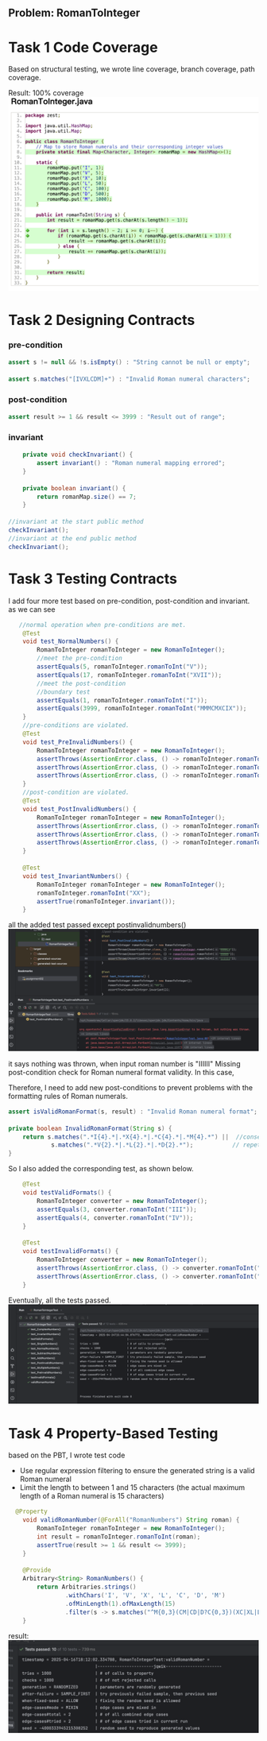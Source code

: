 ## Problem: RomanToInteger

# Task 1 Code Coverage

Based on structural testing, we wrote line coverage, branch coverage, path coverage.

Result: 100% coverage
![jacoco.png](RomanToInteger/images/jacoco.png)

# Task 2 Designing Contracts
### pre-condition
```java
assert s != null && !s.isEmpty() : "String cannot be null or empty";

assert s.matches("[IVXLCDM]+") : "Invalid Roman numeral characters";
```
### post-condition
```java
assert result >= 1 && result <= 3999 : "Result out of range";
```
### invariant
```java
    private void checkInvariant() {
        assert invariant() : "Roman numeral mapping errored";
    }

    private boolean invariant() {
        return romanMap.size() == 7;
    }

//invariant at the start public method
checkInvariant();
//invariant at the end public method
checkInvariant();
```
# Task 3 Testing Contracts
I add four more test based on pre-condition, post-condition and invariant.
as we can see

```java
   //normal operation when pre-conditions are met.
    @Test
    void test_NormalNumbers() {
        RomanToInteger romanToInteger = new RomanToInteger();
        //meet the pre-condition
        assertEquals(5, romanToInteger.romanToInt("V"));
        assertEquals(17, romanToInteger.romanToInt("XVII"));
        //meet the post-condition
        //boundary test
        assertEquals(1, romanToInteger.romanToInt("I"));
        assertEquals(3999, romanToInteger.romanToInt("MMMCMXCIX"));
    }
    //pre-conditions are violated.
    @Test
    void test_PreInvalidNumbers() {
        RomanToInteger romanToInteger = new RomanToInteger();
        assertThrows(AssertionError.class, () -> romanToInteger.romanToInt(null));
        assertThrows(AssertionError.class, () -> romanToInteger.romanToInt(""));
        assertThrows(AssertionError.class, () -> romanToInteger.romanToInt("MAMA"));
    }
    //post-condition are violated.
    @Test
    void test_PostInvalidNumbers() {
        RomanToInteger romanToInteger = new RomanToInteger();
        assertThrows(AssertionError.class, () -> romanToInteger.romanToInt("MMMMCX"));
        assertThrows(AssertionError.class, () -> romanToInteger.romanToInt("MMMMM"));
        assertThrows(AssertionError.class, () -> romanToInteger.romanToInt("IIIIII"));
    }

    @Test
    void test_InvariantNumbers() {
        RomanToInteger romanToInteger = new RomanToInteger();
        romanToInteger.romanToInt("XX");
        assertTrue(romanToInteger.invariant());
    }


```
all the added test passed except postinvalidnumbers()
![post_error.png](RomanToInteger/images/post_error.png)

it says nothing was thrown, when input roman number is "IIIIII"
Missing post-condition check for Roman numeral format validity. In this case, 

Therefore, I need to add new post-conditions to prevent problems with the formatting rules of Roman numerals.
```java
assert isValidRomanFormat(s, result) : "Invalid Roman numeral format";

private boolean InvalidRomanFormat(String s) {
    return s.matches(".*I{4}.*|.*X{4}.*|.*C{4}.*|.*M{4}.*") ||  //consecutive 4 numbers
            s.matches(".*V{2}.*|.*L{2}.*|.*D{2}.*");           // repetitive numbers
}
```
So I also added the corresponding test, as shown below.

```java
    @Test
    void testValidFormats() {
        RomanToInteger converter = new RomanToInteger();
        assertEquals(3, converter.romanToInt("III"));
        assertEquals(4, converter.romanToInt("IV"));
    }

    @Test
    void testInvalidFormats() {
        RomanToInteger converter = new RomanToInteger();
        assertThrows(AssertionError.class, () -> converter.romanToInt("IIII"));
        assertThrows(AssertionError.class, () -> converter.romanToInt("VV"));
    }
```
Eventually, all the tests passed.
![passedtest.png](RomanToInteger/images/passedtest.png)
# Task 4 Property-Based Testing
based on the PBT, I wrote test code
- Use regular expression filtering to ensure the generated string is a valid Roman numeral
- Limit the length to between 1 and 15 characters (the actual maximum length of a Roman numeral is 15 characters)
```java
  @Property
    void validRomanNumber(@ForAll("RomanNumbers") String roman) {
        RomanToInteger romanToInteger = new RomanToInteger();
        int result = romanToInteger.romanToInt(roman);
        assertTrue(result >= 1 && result <= 3999);
    }

    @Provide
    Arbitrary<String> RomanNumbers() {
        return Arbitraries.strings()
                .withChars('I', 'V', 'X', 'L', 'C', 'D', 'M')
                .ofMinLength(1).ofMaxLength(15)
                .filter(s -> s.matches("^M{0,3}(CM|CD|D?C{0,3})(XC|XL|L?X{0,3})(IX|IV|V?I{0,3})$"));
    }
```

result:
![PBT.png](RomanToInteger/images/PBT.png)